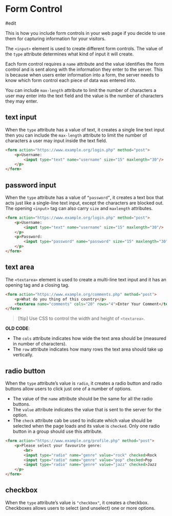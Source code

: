 # Form Control

#edit

This is how you include form controls in your web page if you decide to use them for capturing information for your visitors.

The `<input>` element is used to create different form controls. The value of the `type` attribute determines what kind of input it will create.

Each form control requires a `name` attribute and the value identifies the form control and is sent along with the information they enter to the server. This is because when users enter information into a form, the server needs to know which form control each piece of data was entered into.

You can include `max-length` attribute to limit the number of characters a user may enter into the text field and the value is the number of characters they may enter.

## text input

When the `type` attribute has a value of text, it creates a single line text input then you can include the `max-length` attribute to limit the number of characters a user may input inside the text field.

```html
<form action="https://www.example.org/login.php" method="post">
	<p>Username:
		<input type="text" name="username" size="15" maxlength="30"/>
	</p>
</form>
```

## password input

When the `type` attribute has a value of `“password”`, it creates a text box that acts just like a single-line text input, except the characters are blocked out. The opening `<input>` tag can also carry `size` and `maxlength` attributes.

```html
<form action="https://www.example.org/login.php" method="post">
	<p>Username:
		<input type="text" name="username" size="15" maxlength="30"/>
	</p>
	<p>Password:
		<input type="password" name="password" size="15" maxlength="30"/>
	</p>
</form>
```

## text area

The `<textarea>` element is used to create a multi-line text input and it has an opening tag and a closing tag.

```html
<form action="https://www.example.org/comments.php" method="post">
	<p>What do you thing of this country</p>
	<textarea name="comments" cols="20" rows="4">Enter Your Comment</textarea>
</form>
```

> [!tip] Use CSS to control the width and height of `<textarea>`.

**OLD CODE**:
- The `cols` attribute indicates how wide the text area should be (measured in number of characters).
- The `row` attribute indicates how many rows the text area should take up vertically.

## radio button

When the `type` attribute’s value is `radio`, it creates a radio button and radio buttons allow users to click just one of a number of options. 

- The value of the `name` attribute should be the same for all the radio buttons.
- The `value` attribute indicates the value that is sent to the server for the option.
- The `check` attribute cab be used to indicate which value should be selected when the page loads and its value is `checked`. Only one radio button in a group should use this attribute.

```html
<form action="https://www.example.org/profile.php" method="post">
	<p>Please select your favourite genre:
		<br>
		<input type="radio" name="genre" value="rock" checked>Rock
		<input type="radio" name="genre" value="pop" checked>Pop
		<input type="radio" name="genre" value="jazz" checked>Jazz
	</p>
</form>
```

## checkbox

When the `type` attribute’s value is `"checkbox"`, it creates a checkbox. Checkboxes allows users to select (and unselect) one or more options.

```html
```